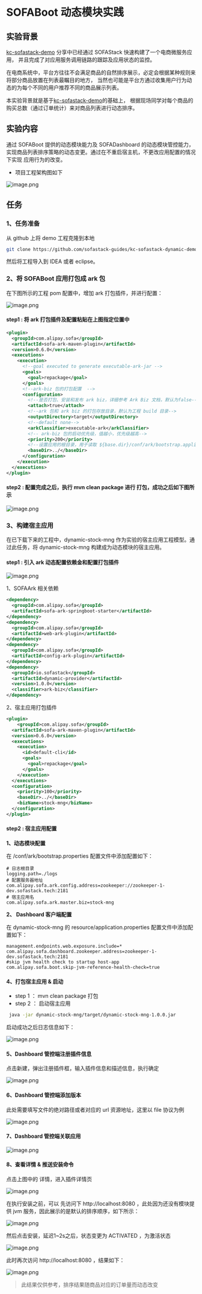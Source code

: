 # SOFABoot 动态模块实践

## 实验背景

[kc-sofastack-demo](https://github.com/sofastack-guides/kc-sofastack-demo) 分享中已经通过 SOFAStack 快速构建了一个电商微服务应用，
并且完成了对应用服务调用链路的跟踪及应用状态的监控。

在电商系统中，平台方往往不会满足商品的自然排序展示，必定会根据某种规则来将部分商品放置在列表最瞩目的地方，
当然也可能是平台方通过收集用户行为动态的为每个不同的用户推荐不同的商品展示列表。

本实验背景就是基于[kc-sofastack-demo](https://github.com/sofastack-guides/kc-sofastack-demo)的基础上，
根据现场同学对每个商品的购买总数（通过订单统计）来对商品列表进行动态排序。

## 实验内容

通过 SOFABoot 提供的动态模块能力及 SOFADashboard 的动态模块管控能力，实现商品列表排序策略的动态变更。通过在不重启宿主机，不更改应用配置的情况下实现
应用行为的改变。

* 项目工程架构图如下

![image.png](https://gw.alipayobjects.com/mdn/rms_565baf/afts/img/A*ECEjR5hY0h0AAAAAAAAAAABkARQnAQ)

## 任务

### 1、任务准备

从 github 上将 demo 工程克隆到本地

```bash
git clone https://github.com/sofastack-guides/kc-sofastack-dynamic-demo.git
```

然后将工程导入到 IDEA 或者 eclipse。

### 2、将 SOFABoot 应用打包成 ark 包

在下图所示的工程 pom 配置中，增加 ark 打包插件，并进行配置：

![image.png](https://gw.alipayobjects.com/mdn/rms_565baf/afts/img/A*2cpXQJMZ8X8AAAAAAAAAAABkARQnAQ)

#### step1 : 将 ark 打包插件及配置粘贴在上图指定位置中

```xml
<plugin>
  <groupId>com.alipay.sofa</groupId>
  <artifactId>sofa-ark-maven-plugin</artifactId>
  <version>0.6.0</version>
  <executions>
    <execution>
      <!--goal executed to generate executable-ark-jar -->
      <goals>
        <goal>repackage</goal>
      </goals>
      <!--ark-biz 包的打包配置  -->
      <configuration>
        <!--是否打包、安装和发布 ark biz，详细参考 Ark Biz 文档，默认为false-->
        <attach>true</attach>
        <!--ark 包和 ark biz 的打包存放目录，默认为工程 build 目录-->
        <outputDirectory>target</outputDirectory>
        <!--default none-->
        <arkClassifier>executable-ark</arkClassifier>
        <!-- ark-biz 包的启动优先级，值越小，优先级越高-->
        <priority>200</priority>
        <!--设置应用的根目录，用于读取 ${base.dir}/conf/ark/bootstrap.application 配置文件，默认为 ${project.basedir}-->
        <baseDir>../</baseDir>
      </configuration>
    </execution>
  </executions>
</plugin>
```

#### step2 : 配置完成之后，执行 mvn clean package 进行 打包，成功之后如下图所示

![image.png](https://gw.alipayobjects.com/mdn/rms_565baf/afts/img/A*X1exTbM3r3cAAAAAAAAAAABkARQnAQ)

### 3、构建宿主应用

在已下载下来的工程中，dynamic-stock-mng 作为实验的宿主应用工程模型。通过此任务，将 dynamic-stock-mng  构建成为动态模块的宿主应用。

#### step1 : 引入 ark 动态配置依赖金和配置打包插件

![image.png](https://gw.alipayobjects.com/mdn/rms_565baf/afts/img/A*lM_1SoNIXIYAAAAAAAAAAABkARQnAQ)

1、SOFAArk 相关依赖

```xml
<dependency>
  <groupId>com.alipay.sofa</groupId>
  <artifactId>sofa-ark-springboot-starter</artifactId>
</dependency>
<dependency>
  <groupId>com.alipay.sofa</groupId>
  <artifactId>web-ark-plugin</artifactId>
</dependency>
<dependency>
  <groupId>com.alipay.sofa</groupId>
  <artifactId>config-ark-plugin</artifactId>
</dependency>
<dependency>
  <groupId>io.sofastack</groupId>
  <artifactId>dynamic-provider</artifactId>
  <version>1.0.0</version>
  <classifier>ark-biz</classifier>
</dependency>
```
2、宿主应用打包插件

```xml
<plugin>
	<groupId>com.alipay.sofa</groupId>
  <artifactId>sofa-ark-maven-plugin</artifactId>
  <version>0.6.0</version>
  <executions>
    <execution>
      <id>default-cli</id>
      <goals>
        <goal>repackage</goal>
      </goals>
    </execution>
  </executions>
  <configuration>
    <priority>100</priority>
    <baseDir>../</baseDir>
    <bizName>stock-mng</bizName>
  </configuration>
</plugin>
```



#### step2 : 宿主应用配置

**1、动态模块配置**
 
 在 /conf/ark/bootstrap.properties 配置文件中添加配置如下：

```properties
# 日志根目录
logging.path=./logs
# 配置服务器地址
com.alipay.sofa.ark.config.address=zookeeper://zookeeper-1-dev.sofastack.tech:2181
# 宿主应用名
com.alipay.sofa.ark.master.biz=stock-mng
```

**2、 Dashboard 客户端配置**
 
 在 dynamic-stock-mng 的 resource/application.properties 配置文件中添加配置如下：

```properties
management.endpoints.web.exposure.include=*
com.alipay.sofa.dashboard.zookeeper.address=zookeeper-1-dev.sofastack.tech:2181
#skip jvm health check to startup host-app
com.alipay.sofa.boot.skip-jvm-reference-health-check=true
```

#### 4、打包宿主应用 & 启动

- step 1 ： mvn clean package 打包
- step 2 ： 启动宿主应用 

```bash
 java -jar dynamic-stock-mng/target/dynamic-stock-mng-1.0.0.jar
```

启动成功之后日志信息如下：

![image.png](https://gw.alipayobjects.com/mdn/rms_565baf/afts/img/A*3N_nS6P223IAAAAAAAAAAABkARQnAQ)

#### 5、Dashboard 管控端注册插件信息

点击新建，弹出注册插件框，输入插件信息和描述信息，执行确定


![image.png](https://gw.alipayobjects.com/mdn/rms_565baf/afts/img/A*XIdOSrcQwF8AAAAAAAAAAABkARQnAQ)

#### 6、Dashboard 管控端添加版本

此处需要填写文件的绝对路径或者对应的 url 资源地址，这里以 file 协议为例

![image.png](https://gw.alipayobjects.com/mdn/rms_565baf/afts/img/A*Mc6ITLOET4MAAAAAAAAAAABkARQnAQ)

#### 7、Dashboard 管控端关联应用

![image.png](https://gw.alipayobjects.com/mdn/rms_565baf/afts/img/A*PvnQR700gQ8AAAAAAAAAAABkARQnAQ)

#### 8、查看详情 & 推送安装命令

点击上图中的 详情，进入插件详情页

![image.png](https://gw.alipayobjects.com/mdn/rms_565baf/afts/img/A*9gkxSoxPnqUAAAAAAAAAAABkARQnAQ)

在执行安装之前，可以 先访问下 http://localhost:8080 ，此处因为还没有模块提供 jvm 服务，因此展示的是默认的排序顺序，如下所示：

![image.png](https://gw.alipayobjects.com/mdn/rms_565baf/afts/img/A*cKbZQIpM7GkAAAAAAAAAAABkARQnAQ)

然后点击安装，延迟1~2s之后，状态变更为 ACTIVATED ，为激活状态

![image.png](https://gw.alipayobjects.com/mdn/rms_565baf/afts/img/A*Eft7SbV1xFEAAAAAAAAAAABkARQnAQ)

此时再次访问 http://localhost:8080 ，结果如下：

![image.png](https://gw.alipayobjects.com/mdn/rms_565baf/afts/img/A*rG8aTKl7g6MAAAAAAAAAAABkARQnAQ)


> 此结果仅供参考，排序结果随商品对应的订单量而动态改变

